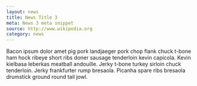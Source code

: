 ```yaml
---
layout: news
title: News Title 3
meta: News 3 meta snippet
source: http://www.wikipedia.org
category: news
---
```


Bacon ipsum dolor amet pig pork landjaeger pork chop flank chuck t-bone ham hock ribeye short ribs doner sausage tenderloin kevin capicola. Kevin kielbasa leberkas meatball andouille. Jerky t-bone turkey sirloin chuck tenderloin. Jerky frankfurter rump bresaola. Picanha spare ribs bresaola drumstick ground round tail jowl.
